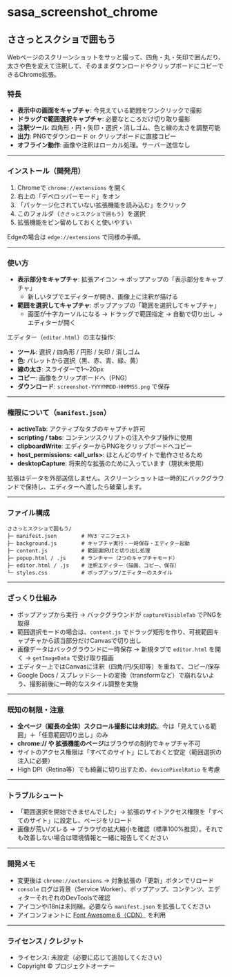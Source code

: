 # sasa_screenshot_chrome

## ささっとスクショで囲もう

Webページのスクリーンショットをサッと撮って、四角・丸・矢印で囲んだり、太さや色を変えて注釈して、そのままダウンロードやクリップボードにコピーできるChrome拡張。

### 特長
- **表示中の画面をキャプチャ**: 今見えている範囲をワンクリックで撮影
- **ドラッグで範囲選択キャプチャ**: 必要なところだけ切り取り撮影
- **注釈ツール**: 四角形・円・矢印・選択・消しゴム、色と線の太さを調整可能
- **出力**: PNGでダウンロード or クリップボードに直接コピー
- **オフライン動作**: 画像や注釈はローカル処理。サーバー送信なし

---

### インストール（開発用）
1. Chromeで `chrome://extensions` を開く
2. 右上の「デベロッパーモード」をオン
3. 「パッケージ化されていない拡張機能を読み込む」をクリック
4. このフォルダ（`ささっとスクショで囲もう`）を選択
5. 拡張機能をピン留めしておくと使いやすい

Edgeの場合は `edge://extensions` で同様の手順。

---

### 使い方
- **表示部分をキャプチャ**: 拡張アイコン → ポップアップの「表示部分をキャプチャ」
  - 新しいタブでエディターが開き、画像上に注釈が描ける
- **範囲を選択してキャプチャ**: ポップアップの「範囲を選択してキャプチャ」
  - 画面が十字カーソルになる → ドラッグで範囲指定 → 自動で切り出し → エディターが開く

エディター（`editor.html`）の主な操作:
- **ツール**: 選択 / 四角形 / 円形 / 矢印 / 消しゴム
- **色**: パレットから選択（黒、赤、青、緑、黄）
- **線の太さ**: スライダーで1〜20px
- **コピー**: 画像をクリップボードへ（PNG）
- **ダウンロード**: `screenshot-YYYYMMDD-HHMMSS.png` で保存

---

### 権限について（`manifest.json`）
- **activeTab**: アクティブなタブのキャプチャ許可
- **scripting / tabs**: コンテンツスクリプトの注入やタブ操作に使用
- **clipboardWrite**: エディターからPNGをクリップボードへコピー
- **host_permissions: <all_urls>**: ほとんどのサイトで動作させるため
- **desktopCapture**: 将来的な拡張のために入っています（現状未使用）

拡張はデータを外部送信しません。スクリーンショットは一時的にバックグラウンドで保持し、エディターへ渡したら破棄します。

---

### ファイル構成
```
ささっとスクショで囲もう/
├─ manifest.json        # MV3 マニフェスト
├─ background.js        # キャプチャ実行・一時保存・エディター起動
├─ content.js           # 範囲選択UIと切り出し処理
├─ popup.html / .js     # ランチャー（2つのキャプチャモード）
├─ editor.html / .js    # 注釈エディター（描画、コピー、保存）
└─ styles.css           # ポップアップ/エディターのスタイル
```

---

### ざっくり仕組み
- ポップアップから実行 → バックグラウンドが `captureVisibleTab` でPNGを取得
- 範囲選択モードの場合は、`content.js` でドラッグ矩形を作り、可視範囲キャプチャから該当部分だけCanvasで切り出し
- 画像データはバックグラウンドに一時保存 → 新規タブで `editor.html` を開く → `getImageData` で受け取り描画
- エディター上ではCanvasに注釈（四角/円/矢印等）を重ねて、コピー/保存
- Google Docs / スプレッドシートの変換（transformなど）で崩れないよう、撮影前後に一時的なスタイル調整を実施

---

### 既知の制限・注意
- **全ページ（縦長の全体）スクロール撮影には未対応**。今は「見えている範囲」＋「任意範囲切り出し」のみ
- **chrome:// や 拡張機能のページ**はブラウザの制約でキャプチャ不可
- サイトのアクセス権限は「すべてのサイト」にしておくと安定（範囲選択の注入に必要）
- High DPI（Retina等）でも綺麗に切り出すため、`devicePixelRatio` を考慮

---

### トラブルシュート
- 「範囲選択を開始できませんでした」→ 拡張のサイトアクセス権限を「すべてのサイト」に設定し、ページをリロード
- 画像が荒い/ズレる → ブラウザの拡大縮小を確認（標準100%推奨）。それでも改善しない場合は環境情報と一緒に報告してください

---

### 開発メモ
- 変更後は `chrome://extensions` → 対象拡張の「更新」ボタンでリロード
- `console` ログは背景（Service Worker）、ポップアップ、コンテンツ、エディターそれぞれのDevToolsで確認
- アイコンやi18nは未同梱。必要なら `manifest.json` を拡張してください
- アイコンフォントに [Font Awesome 6（CDN）](https://cdnjs.com/libraries/font-awesome) を利用

---

### ライセンス / クレジット
- ライセンス: 未設定（必要に応じて追加してください）
- Copyright © プロジェクトオーナー

